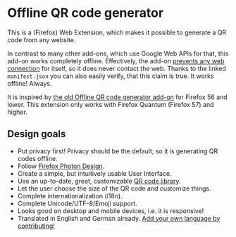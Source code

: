 # Offline QR code generator

This is a (Firefox) Web Extension, which makes it possible to generate a QR code from any website.

In contrast to many other add-ons, which use Google Web APIs for that, this add-on works completely offline.
Effectively, the add-on [prevents any web connection](src/manifest.json#L25) for itself, so it does never contact the web. Thanks to the linked `manifest.json` you can also easily verify, that this claim is true. It works offline! Always.

It is inspired by [the old Offline QR code generator add-on](https://github.com/catholicon/OfflineQR) for Firefox 56 and lower. This extension only works with Firefox Quantum (Firefox 57) and higher.

## Design goals
* Put privacy first! Privacy should be the default, so it is generating QR codes offline.
* Follow [Firefox Photon Design](https://design.firefox.com/photon/welcome.html).
* Create a simple, but intuitively usable User Interface.
* Use an up-to-date, great, customizable [QR code library](https://larsjung.de/kjua/).
* Let the user choose the size of the QR code and customize things.
* Complete internationalization (i18n).
* Complete Unicode/UTF-8/Emoji support.
* Looks good on desktop and mobile devices, i.e. it is responsive!
* Translated in English and German already. [Add your own language by contributing!](CONTRIBUTING.md#)
